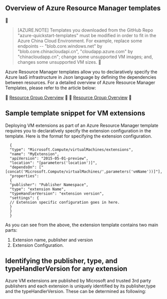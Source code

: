 ## Overview of Azure Resource Manager templates


>[AZURE.NOTE] Templates you downloaded from the GitHub Repo "azure-quickstart-templates" must be modified in order to fit in the Azure China Cloud Environment. For example, replace some endpoints -- "blob.core.windows.net" by "blob.core.chinacloudapi.cn", "cloudapp.azure.com" by "chinacloudapp.cn"; change some unsupported VM images; and, changes some unsupported VM sizes.


Azure Resource Manager templates allow you to declaratively specify the Azure IaaS infrastructure in Json language by defining the dependencies between resources. For a detailed overview of Azure Resource Manager Templates, please refer to the article below:


[Resource Group Overview](../articles/documentation/articles/resource-group-overview/)


[Resource Group Overview](/documentation/articles/resource-group-overview/)


## Sample template snippet for VM extensions
Deploying VM extensions as part of an Azure Resource Manager template requires you to declaratively specify the extension configuration in the template.
Here is the format for specifying the extension configuration.

      {
      "type": "Microsoft.Compute/virtualMachines/extensions",
      "name": "MyExtension",
      "apiVersion": "2015-05-01-preview",
      "location": "[parameters('location')]",
      "dependsOn": ["[concat('Microsoft.Compute/virtualMachines/',parameters('vmName'))]"],
      "properties":
      {
      "publisher": "Publisher Namespace",
      "type": "extension Name",
      "typeHandlerVersion": "extension version",
      "settings": {
      // Extension specific configuration goes in here.
      }
      }
      }

As you can see from the above, the extension template contains two main parts:

1. Extension name, publisher and version
2. Extension Configuration.

## Identifying the publisher, type, and typeHandlerVersion for any extension

Azure VM extensions are published by Microsoft and trusted 3rd party publishers and each extension is uniquely identified by its publisher,type and the typeHandlerVersion. These can be determined as following: